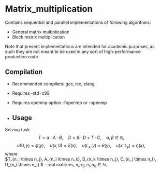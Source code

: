 # Matrix_multiplication

Contains sequential and parallel implementations of following algorithms:

* General matrix multiplication
* Block matrix multiplication

Note that present implementations are intended for academic purposes, as such they are not meant to be used in any sort of high-performance production code.

## Compilation

* Recommended compilers: gcc, icc, clang
* Requires -std=c99
* Requires openmp option -fopenmp or -openmp

* ## Usage

Solving task:<br>
$$T = \alpha \cdot A \cdot B, \quad D = \beta \cdot D + T \cdot C, \quad \alpha, \beta \in \mathbb{R}, $$
$$u(0, y)  = \phi(y),\quad u(x, 0) = \xi(x),\quad  u(L_x, y) = \theta(y),\quad  u(x, L_y) = \eta(x),$$
where<br>
$T_{n_i \times n_j}, A_{n_i \times n_k}, B_{n_k \times n_j}, C_{n_j \times n_l}, D_{n_i \times n_l} $ - real matrices, $n_i, n_j, n_l, n_k \in \mathbb{N}$.<br>
